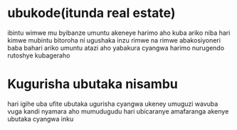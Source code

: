 # ubukode(itunda real estate)
ibintu wimwe mu byibanze umuntu akeneye harimo aho kuba
ariko niba hari kimwe mubintu bitoroha ni ugushaka inzu 
rimwe na rimwe abakosiyoneri baba bahari ariko umuntu atazi aho 
yabakura cyangwa harimo nurugendo rutoshye kubageraho

# Kugurisha ubutaka nisambu
hari igihe uba ufite ubutaka ugurisha cyangwa ukeney umuguzi wavuba vuga kandi 
nyamara aho mumudugudu hari ubicaranye amafaranga akenye ubutaka cyangwa inku

